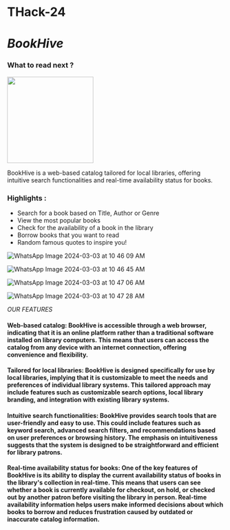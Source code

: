 # THack-24

# *BookHive*

### **What to read next ?**
<img src = "https://github.com/CrossBytes/THack-24/assets/126707783/d6b16fc9-a63d-4229-8dc2-bcf7b83d6eae" width = "200" height="200"/>  

BookHive is a web-based catalog tailored for local libraries, offering intuitive search functionalities and real-time availability status for books.


### Highlights :

- Search for a book based on Title, Author or Genre
- View the most popular books
- Check for the availability of a book in the library
- Borrow books that you want to read
- Random famous quotes to inspire you!

![WhatsApp Image 2024-03-03 at 10 46 09 AM](https://github.com/CrossBytes/THack-24/assets/126707783/0ced58c3-ae54-4221-ba2a-5b24506f0f73)

![WhatsApp Image 2024-03-03 at 10 46 45 AM](https://github.com/CrossBytes/THack-24/assets/126707783/4ca4de91-1311-43f6-8604-6f4cc2f8ac3d)

![WhatsApp Image 2024-03-03 at 10 47 06 AM](https://github.com/CrossBytes/THack-24/assets/126707783/09df2cdf-d051-4b24-bb64-38f89caee863)

![WhatsApp Image 2024-03-03 at 10 47 28 AM](https://github.com/CrossBytes/THack-24/assets/126707783/56df0482-ab1b-4ec8-9b13-d708baed052e)


*OUR FEATURES*



#### Web-based catalog: BookHive is accessible through a web browser, indicating that it is an online platform rather than a traditional software installed on library computers. This means that users can access the catalog from any device with an internet connection, offering convenience and flexibility.

#### Tailored for local libraries: BookHive is designed specifically for use by local libraries, implying that it is customizable to meet the needs and preferences of individual library systems. This tailored approach may include features such as customizable search options, local library branding, and integration with existing library systems.

#### Intuitive search functionalities: BookHive provides search tools that are user-friendly and easy to use. This could include features such as keyword search, advanced search filters, and recommendations based on user preferences or browsing history. The emphasis on intuitiveness suggests that the system is designed to be straightforward and efficient for library patrons.

#### Real-time availability status for books: One of the key features of BookHive is its ability to display the current availability status of books in the library's collection in real-time. This means that users can see whether a book is currently available for checkout, on hold, or checked out by another patron before visiting the library in person. Real-time availability information helps users make informed decisions about which books to borrow and reduces frustration caused by outdated or inaccurate catalog information.

